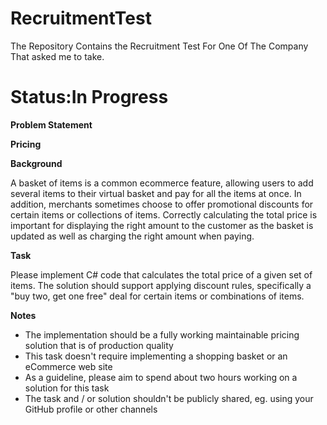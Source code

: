 # RecruitmentTest
The Repository Contains the Recruitment Test For One Of The Company That asked me to take.

**Status:In Progress**
======================

**Problem Statement**

**Pricing**

**Background**

A basket of items is a common ecommerce feature, allowing users to add several items to their virtual basket and pay for all the items at once. In addition, merchants sometimes choose to offer promotional discounts for certain items or collections of items. Correctly calculating the total price is important for displaying the right amount to the customer as the basket is updated as well as charging the right amount when paying.

**Task**

Please implement C# code that calculates the total price of a given set of items. The solution should support applying discount rules, specifically a &quot;buy two, get one free&quot; deal for certain items or combinations of items.

**Notes**

- The implementation should be a fully working maintainable pricing solution that is of production quality
- This task doesn&#39;t require implementing a shopping basket or an eCommerce web site
- As a guideline, please aim to spend about two hours working on a solution for this task
- The task and / or solution shouldn&#39;t be publicly shared, eg. using your GitHub profile or other channels

